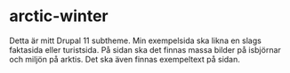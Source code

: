 # arctic-winter
Detta är mitt Drupal 11 subtheme. Min exempelsida ska likna en slags faktasida eller turistsida. På sidan ska det finnas massa bilder på isbjörnar och miljön på arktis. 
Det ska även finnas exempeltext på sidan.
